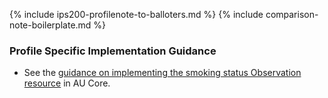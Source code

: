 {% include ips200-profilenote-to-balloters.md %}
{% include comparison-note-boilerplate.md %}

### Profile Specific Implementation Guidance
- See the [guidance on implementing the smoking status Observation resource](https://build.fhir.org/ig/hl7au/au-fhir-core/StructureDefinition-au-core-smokingstatus.html#profile-specific-implementation-guidance) in AU Core.
